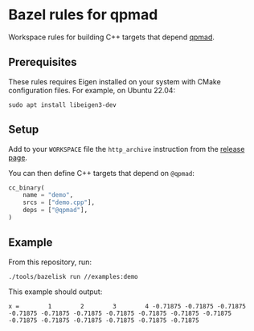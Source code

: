 # Bazel rules for qpmad

Workspace rules for building C++ targets that depend [qpmad](https://github.com/asherikov/qpmad).

## Prerequisites

These rules requires Eigen installed on your system with CMake configuration files. For example, on Ubuntu 22.04:

```console
sudo apt install libeigen3-dev
```

## Setup

Add to your `WORKSPACE` file the `http_archive` instruction from the [release page](https://github.com/stephane-caron/bazel_qpmad/releases/tag/v1.4.0).

You can then define C++ targets that depend on ``@qpmad``:

```python
cc_binary(
    name = "demo",
    srcs = ["demo.cpp"],
    deps = ["@qpmad"],
)
```

## Example

From this repository, run:

```console
./tools/bazelisk run //examples:demo
```

This example should output:

```
x =        1        2        3        4 -0.71875 -0.71875 -0.71875 -0.71875 -0.71875 -0.71875 -0.71875 -0.71875 -0.71875 -0.71875 -0.71875 -0.71875 -0.71875 -0.71875 -0.71875 -0.71875
```
